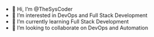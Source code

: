- 👋 Hi, I’m @TheSysCoder
- 👀 I’m interested in DevOps and Full Stack Development
- 🌱 I’m currently learning Full Stack Development
- 💞️ I’m looking to collaborate on DevOps and Automation

<!---
TheSysCoder/TheSysCoder is a ✨ special ✨ repository because its `README.md` (this file) appears on your GitHub profile.
You can click the Preview link to take a look at your changes.
--->
